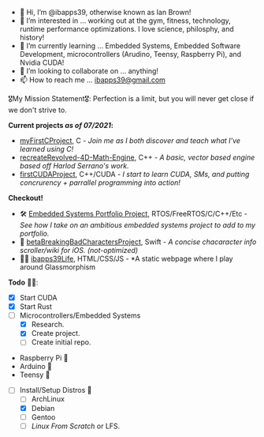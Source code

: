 - 👋 Hi, I’m @ibapps39, otherwise known as Ian Brown!
- 👀 I’m interested in ... working out at the gym, fitness, technology, runtime performance optimizations. I love science, philosphy, and history!
- 🌱 I’m currently learning ... Embedded Systems, Embedded Software Development, microcontrollers (Arudino, Teensy, Raspberry Pi), and Nvidia CUDA!
- 💞️ I’m looking to collaborate on ... anything!
- 📫 How to reach me ... ibapps39@gmail.com 

🎖My Mission Statement🎖: Perfection is a limit, but you will never get close if we don't strive to.

**Current projects *as of 07/2021*:**
- [myFirstCProject](https://github.com/ibapps39/myFirstCProject), C - *Join me as I both discover and teach what I've learned using C!* 
- [recreateRevolved-4D-Math-Engine](https://github.com/ibapps39/recreateRevolved-4D-Math-Engine), C++ - *A basic, vector based engine based off Harlod Serrano's work.*
- [firstCUDAProject](https://github.com/ibapps39/firstCUDAProject), C++/CUDA - *I start to learn CUDA, SMs, and putting concrurency + parrallel programming into action!*

**Checkout!**
- 🛠 [Embedded Systems Portfolio Project](https://github.com/ibapps39?tab=projects), RTOS/FreeRTOS/C/C++/Etc - *See how I take on an ambitious embedded systems project to add to my portfolio.*
- 🍎 [betaBreakingBadCharactersProject](https://github.com/ibapps39/betaBreakingBadCharactersProject), Swift - *A concise chacaracter info scroller/wiki for iOS. (not-optimized)*
- 👨‍🎨 [ibapps39Life](https://github.com/ibapps39/ibapps39Life), HTML/CSS/JS - *A static webpage where I play around Glassmorphism

**Todo** 👨‍💻:
- [x] Start CUDA
- [x] Start Rust
- [ ] Microcontrollers/Embedded Systems
  - [x] Research.
  - [x] Create project.
  - [ ] Create initial repo. 
- Raspberry Pi 🍒
- Arduino 🤖
- Teensy 👾
- [ ] Install/Setup Distros 🐧
  - [ ] ArchLinux
  - [X] Debian
  - [ ] Gentoo
  - [ ] *Linux From Scratch* or LFS.

<!---
ibapps39/ibapps39 is a ✨ special ✨ repository because its `README.md` (this file) appears on your GitHub profile.
You can click the Preview link to take a look at your changes.
--->
